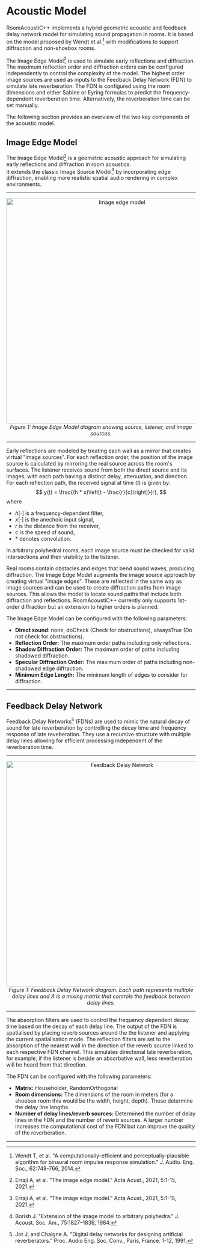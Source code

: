 # Acoustic Model

RoomAcoustiC++ implements a hybrid geometric acoustic and feedback delay network model for simulating sound propagation in rooms.
It is based on the model proposed by Wendt et al.[^1] with modifications to support diffraction and non-shoebox rooms.

The Image Edge Model[^2] is used to simulate early reflections and diffraction.
The maximum reflection order and diffraction orders can be configured independently to control the complexity of the model.
The highest order image sources are used as inputs to the Feedback Delay Network (FDN) to simulate late reverberation.
The FDN is configured using the room dimensions and either Sabine or Eyring formulas to predict the frequency-dependent reverberation time.
Alternatively, the reverberation time can be set manually.

The following section provides an overview of the two key components of the acoustic model.

## Image Edge Model

The Image Edge Model[^2] is a geometric acoustic approach for simulating early reflections and diffraction in room acoustics.  
It extends the classic Image Source Model[^3] by incorporating edge diffraction, enabling more realistic spatial audio rendering in complex environments.

---

<div align="center">
  <img src="../images/ImageEdgeModel.png" alt="Image edge model" width="600"/>
  <br>
  <em>Figure 1: Image Edge Model diagram showing source, listener, and image sources.</em>
</div>

---

Early reflections are modeled by treating each wall as a mirror that creates virtual "image sources".
For each reflection order, the position of the image source is calculated by mirroring the real source across the room's surfaces.
The listener receives sound from both the direct source and its images, with each path having a distinct delay, attenuation, and direction.
For each reflection path, the received signal at time ($t$) is given by:
$$
y(t) = \frac{(h * x)\left[t - \frac{r}{c}\right]}{r},
$$
where

- $h[\cdot]$ is a frequency-dependent filter,  
- $x[\cdot]$ is the anechoic input signal,  
- $r$ is the distance from the receiver,  
- $c$ is the speed of sound,
- $*$ denotes convolution.

In arbitrary polyhedral rooms, each image source must be checked for valid intersections and then visibility to the listener.

Real rooms contain obstacles and edges that bend sound waves, producing diffraction.
The Image Edge Model augments the image source approach by creating virtual "image edges".
These are reflected in the same way as image sources and can be used to create diffraction paths from image sources.
This allows the model to locate sound paths that include both diffraction and reflections.
RoomAcoustiC++ currently only supports 1st-order diffraction but an extension to higher orders is planned.

The Image Edge Model can be configured with the following parameters:

- **Direct sound**: none, doCheck (Check for obstructions), alwaysTrue (Do not check for obstructions).
- **Reflection Order:** The maximum order paths including only reflections.
- **Shadow Diffraction Order:** The maximum order of paths including shadowed diffraction.
- **Specular Diffraction Order:** The maximum order of paths including non-shadowed edge diffraction.
- **Minimum Edge Length:** The minimum length of edges to consider for diffraction.

---

## Feedback Delay Network

Feedback Delay Networks[^4] (FDNs) are used to mimic the natural decay of sound for late reverberation by controlling the decay time and frequency response of late reveberation.
They use a recursive structure with multiple delay lines allowing for efficient processing independent of the reverberation time.

---

<div align="center">
  <img src="../images/FeedbackDelayNetwork.png" alt="Feedback Delay Network" width="600"/>
  <br>
  <em>Figure 1: Feedback Delay Network diagram. Each path represents multiple delay lines and A is a mixing matrix that controls the feedback between delay lines.</em>
</div>

---

The absorption filters are used to control the frequency dependent decay time based on the decay of each delay line.
The output of the FDN is spatialised by placing reverb sources around the the listener and applying the current spatialisation mode.
The reflection filters are set to the absorption of the nearest wall in the direction of the reverb source linked to each respective FDN channel.
This simulates directional late reverberation, for example, if the listener is beside an absorbative wall, less reverberation will be heard from that direction.

The FDN can be configured with the following parameters:

- **Matrix:** Householder, RandomOrthogonal
- **Room dimensions:** The dimensions of the room in meters (for a shoebox room this would be the width, height, depth). These determine the delay line lengths.
- **Number of delay lines/reverb sources:** Determined the number of delay lines in the FDN and the number of reverb sources. A larger number increases the computational cost of the FDN but can improve the quality of the reverberation.

---

[^1]: Wendt T, et al. "A computationally-efficient and perceptually-plausible algorithm for binaural room impulse response simulation." J. Audio. Eng. Soc., 62:748-766, 2014.
[^2]: Erraji A, et al. "The image edge model." Acta Acust., 2021, 5:1-15, 2021.
[^3]: Borish J. "Extension of the image model to arbitrary polyhedra." J. Acoust. Soc. Am., 75:1827–1836, 1984.
[^4]: Jot J, and Chaigne A. "Digital delay networks for designing artificial reverberators." Proc. Audio Eng. Soc. Conv., Paris, France. 1-12, 1991.